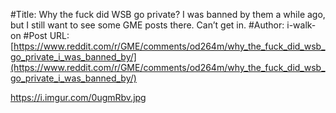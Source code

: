 #Title: Why the fuck did WSB go private? I was banned by them a while ago, but I still want to see some GME posts there. Can’t get in.
#Author: i-walk-on
#Post URL: [https://www.reddit.com/r/GME/comments/od264m/why_the_fuck_did_wsb_go_private_i_was_banned_by/](https://www.reddit.com/r/GME/comments/od264m/why_the_fuck_did_wsb_go_private_i_was_banned_by/)


https://i.imgur.com/0ugmRbv.jpg